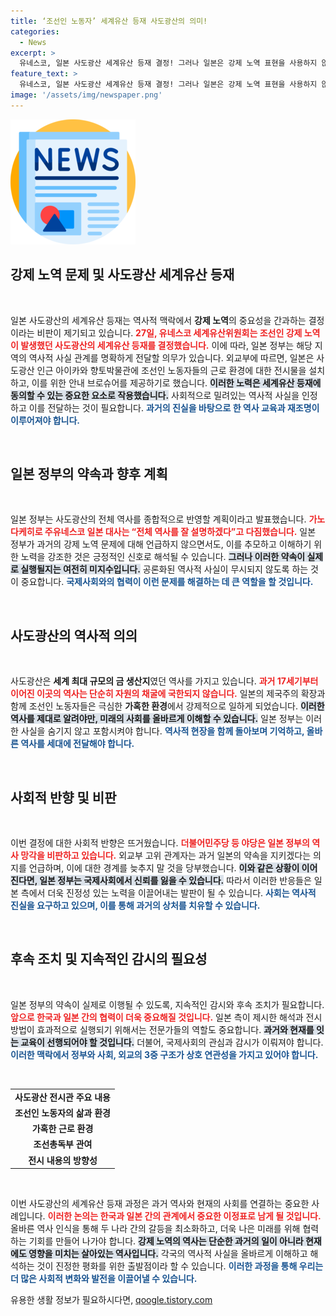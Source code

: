```yaml
---
title: ‘조선인 노동자’ 세계유산 등재 사도광산의 의미!
categories:
  - News
excerpt: >
  유네스코, 일본 사도광산 세계유산 등재 결정! 그러나 일본은 강제 노역 표현을 사용하지 않아 논란. 조선인 노동자들에 대한 전시물은 마련했지만, 강제 노역 언급은 누락. 한일 간의 미묘한 협상이 이어지며 여전히 갈등의 그림자가 드리워진 상황.
feature_text: >
  유네스코, 일본 사도광산 세계유산 등재 결정! 그러나 일본은 강제 노역 표현을 사용하지 않아 논란. 조선인 노동자들에 대한 전시물은 마련했지만, 강제 노역 언급은 누락. 한일 간의 미묘한 협상이 이어지며 여전히 갈등의 그림자가 드리워진 상황.
image: '/assets/img/newspaper.png'
---
```


<p><img src="/assets/img/newspaper.png" alt="kimp 속보" /></p>

<h2 data-ke-size="size26">강제 노역 문제 및 사도광산 세계유산 등재</h2>

<p data-ke-size="size16">&nbsp;</p>  

<p>일본 사도광산의 세계유산 등재는 역사적 맥락에서 <strong>강제 노역</strong>의 중요성을 간과하는 결정이라는 비판이 제기되고 있습니다. <b><span style="color: #ee2323;">27일, 유네스코 세계유산위원회는 조선인 강제 노역이 발생했던 사도광산의 세계유산 등재를 결정했습니다.</span></b> 이에 따라, 일본 정부는 해당 지역의 역사적 사실 관계를 명확하게 전달할 의무가 있습니다. 외교부에 따르면, 일본은 사도광산 인근 아이카와 향토박물관에 조선인 노동자들의 근로 환경에 대한 전시물을 설치하고, 이를 위한 안내 브로슈어를 제공하기로 했습니다. <b><span style="background-color: #21538527;">이러한 노력은 세계유산 등재에 동의할 수 있는 중요한 요소로 작용했습니다.</span></b> 사회적으로 밀려있는 역사적 사실을 인정하고 이를 전달하는 것이 필요합니다. <b><span style="color: #1a5490;">과거의 진실을 바탕으로 한 역사 교육과 재조명이 이루어져야 합니다.</span></b></p>

<p data-ke-size="size16">&nbsp;</p>  

<h2 data-ke-size="size26">일본 정부의 약속과 향후 계획</h2>  

<p data-ke-size="size16">&nbsp;</p>  

<p>일본 정부는 사도광산의 전체 역사를 종합적으로 반영할 계획이라고 발표했습니다. <b><span style="color: #ee2323;">가노 다케히로 주유네스코 일본 대사는 “전체 역사를 잘 설명하겠다”고 다짐했습니다.</span></b> 일본 정부가 과거의 강제 노역 문제에 대해 언급하지 않으면서도, 이를 추모하고 이해하기 위한 노력을 강조한 것은 긍정적인 신호로 해석될 수 있습니다. <b><span style="background-color: #21538527;">그러나 이러한 약속이 실제로 실행될지는 여전히 미지수입니다.</span></b> 공론화된 역사적 사실이 무시되지 않도록 하는 것이 중요합니다. <b><span style="color: #1a5490;">국제사회와의 협력이 이런 문제를 해결하는 데 큰 역할을 할 것입니다.</span></b></p>

<p data-ke-size="size16">&nbsp;</p>  

<h2 data-ke-size="size26">사도광산의 역사적 의의</h2>  

<p data-ke-size="size16">&nbsp;</p>  

<p>사도광산은 <strong>세계 최대 규모의 금 생산지</strong>였던 역사를 가지고 있습니다. <b><span style="color: #ee2323;">과거 17세기부터 이어진 이곳의 역사는 단순히 자원의 채굴에 국한되지 않습니다.</span></b> 일본의 제국주의 확장과 함께 조선인 노동자들은 극심한 <strong>가혹한 환경</strong>에서 강제적으로 일하게 되었습니다. <b><span style="background-color: #21538527;">이러한 역사를 제대로 알려야만, 미래의 사회를 올바르게 이해할 수 있습니다.</span></b> 일본 정부는 이러한 사실을 숨기지 않고 포함시켜야 합니다. <b><span style="color: #1a5490;">역사적 현장을 함께 돌아보며 기억하고, 올바른 역사를 세대에 전달해야 합니다.</span></b></p>

<p data-ke-size="size16">&nbsp;</p>  

<h2 data-ke-size="size26">사회적 반향 및 비판</h2>  

<p data-ke-size="size16">&nbsp;</p>  

<p>이번 결정에 대한 사회적 반향은 뜨거웠습니다. <b><span style="color: #ee2323;">더불어민주당 등 야당은 일본 정부의 역사 망각을 비판하고 있습니다.</span></b> 외교부 고위 관계자는 과거 일본의 약속을 지키겠다는 의지를 언급하며, 이에 대한 경계를 늦추지 말 것을 당부했습니다. <b><span style="background-color: #21538527;">이와 같은 상황이 이어진다면, 일본 정부는 국제사회에서 신뢰를 잃을 수 있습니다.</span></b> 따라서 이러한 반응들은 일본 측에서 더욱 진정성 있는 노력을 이끌어내는 발판이 될 수 있습니다. <b><span style="color: #1a5490;">사회는 역사적 진실을 요구하고 있으며, 이를 통해 과거의 상처를 치유할 수 있습니다.</span></b></p>

<p data-ke-size="size16">&nbsp;</p>  

<h2 data-ke-size="size26">후속 조치 및 지속적인 감시의 필요성</h2>  

<p data-ke-size="size16">&nbsp;</p>  

<p>일본 정부의 약속이 실제로 이행될 수 있도록, 지속적인 감시와 후속 조치가 필요합니다. <b><span style="color: #ee2323;">앞으로 한국과 일본 간의 협력이 더욱 중요해질 것입니다.</span></b> 일본 측이 제시한 해석과 전시 방법이 효과적으로 실행되기 위해서는 전문가들의 역할도 중요합니다. <b><span style="background-color: #21538527;">과거와 현재를 잇는 교육이 선행되어야 할 것입니다.</span></b> 더불어, 국제사회의 관심과 감시가 이뤄져야 합니다. <b><span style="color: #1a5490;">이러한 맥락에서 정부와 사회, 외교의 3중 구조가 상호 연관성을 가지고 있어야 합니다.</span></b></p>

<p data-ke-size="size16">&nbsp;</p>  

<table>
    <tr>
        <td style="text-align: center; height: 17px;"><b>사도광산 전시관 주요 내용</b></td>
    </tr>
    <tr>
        <td style="text-align: center; height: 17px;"><b>조선인 노동자의 삶과 환경</b></td>
    </tr>
    <tr>
        <td style="text-align: center; height: 17px;"><b>가혹한 근로 환경</b></td>
    </tr>
    <tr>
        <td style="text-align: center; height: 17px;"><b>조선총독부 관여</b></td>
    </tr>
    <tr>
        <td style="text-align: center; height: 17px;"><b>전시 내용의 방향성</b></td>
    </tr>
</table>

<p data-ke-size="size16">&nbsp;</p>  

<p>이번 사도광산의 세계유산 등재 과정은 과거 역사와 현재의 사회를 연결하는 중요한 사례입니다. <b><span style="color: #ee2323;">이러한 논의는 한국과 일본 간의 관계에서 중요한 이정표로 남게 될 것입니다.</span></b> 올바른 역사 인식을 통해 두 나라 간의 갈등을 최소화하고, 더욱 나은 미래를 위해 협력하는 기회를 만들어 나가야 합니다. <b><span style="background-color: #21538527;">강제 노역의 역사는 단순한 과거의 일이 아니라 현재에도 영향을 미치는 살아있는 역사입니다.</span></b> 각국의 역사적 사실을 올바르게 이해하고 해석하는 것이 진정한 평화를 위한 출발점이라 할 수 있습니다. <b><span style="color: #1a5490;">이러한 과정을 통해 우리는 더 많은 사회적 변화와 발전을 이끌어낼 수 있습니다.</span></b></p>
유용한 생활 정보가 필요하시다면, <a href="https://qoogle.tistory.com" rel="dofollow">qoogle.tistory.com</a>


